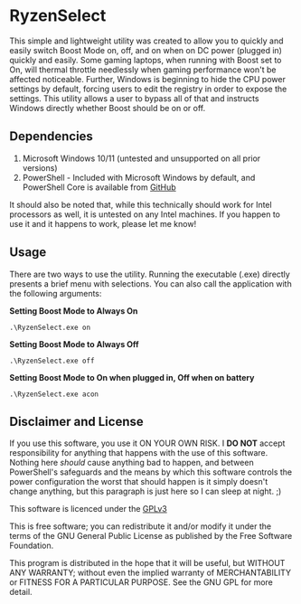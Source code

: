 # RyzenSelect
This simple and lightweight utility was created to allow you to quickly and easily switch Boost Mode on, off, and on when on DC power (plugged in) quickly and easily. Some gaming laptops, when running with Boost set to On, will thermal throttle needlessly when gaming performance won't be affected noticeable. Further, Windows is beginning to hide the CPU power settings by default, forcing users to edit the registry in order to expose the settings. This utility allows a user to bypass all of that and instructs Windows directly whether Boost should be on or off.

## Dependencies
1) Microsoft Windows 10/11 (untested and unsupported on all prior versions)
2) PowerShell - Included with Microsoft Windows by default, and PowerShell Core is available from [GitHub](https://github.com/PowerShell/PowerShell)

It should also be noted that, while this technically should work for Intel processors as well, it is untested on any Intel machines. If you happen to use it and it happens to work, please let me know!

## Usage

There are two ways to use the utility. Running the executable (.exe) directly presents a brief menu with selections. You can also call the application with the following arguments:

**Setting Boost Mode to Always On**
```
.\RyzenSelect.exe on
```

**Setting Boost Mode to Always Off**
```
.\RyzenSelect.exe off
```
**Setting Boost Mode to On when plugged in, Off when on battery**
```
.\RyzenSelect.exe acon
```
## Disclaimer and License
If you use this software, you use it ON YOUR OWN RISK. I **DO NOT** accept responsibility for anything that happens with the use of this software. Nothing here *should* cause anything bad to happen, and between PowerShell's safeguards and the means by which this software controls the power configuration the worst that should happen is it simply doesn't change anything, but this paragraph is just here so I can sleep at night. ;)

This software is licenced under the  [GPLv3](https://www.gnu.org/licenses/gpl-3.0.html)

This is free software; you can redistribute it and/or modify it under the terms of the GNU General Public License as published by the Free Software Foundation.

This program is distributed in the hope that it will be useful, but WITHOUT ANY WARRANTY; without even the implied warranty of MERCHANTABILITY or FITNESS FOR A PARTICULAR PURPOSE. See the GNU GPL for more detail.